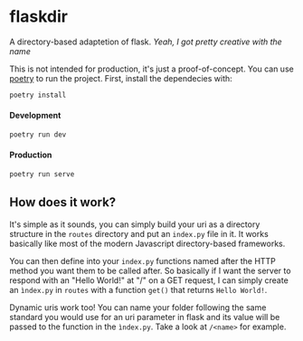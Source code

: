 # flaskdir

A directory-based adaptetion of flask. _Yeah, I got pretty creative with the name_

This is not intended for production, it's just a proof-of-concept. You can use [poetry](https://python-poetry.org/) to run the project. First, install the dependecies with:

```sh
poetry install
```

#### Development

```sh
poetry run dev
```

#### Production

```sh
poetry run serve
```

## How does it work?

It's simple as it sounds, you can simply build your uri as a directory structure in the `routes` directory and put an `index.py` file in it. It works basically like most of the modern Javascript directory-based frameworks.

You can then define into your `index.py` functions named after the HTTP method you want them to be called after. So basically if I want the server to respond with an "Hello World!" at "/" on a GET request, I can simply create an `ìndex.py` in `routes` with a function `get()` that returns `Hello World!`.

Dynamic uris work too! You can name your folder following the same standard you would use for an uri parameter in flask and its value will be passed to the function in the `ìndex.py`. Take a look at `/<name>` for example.
